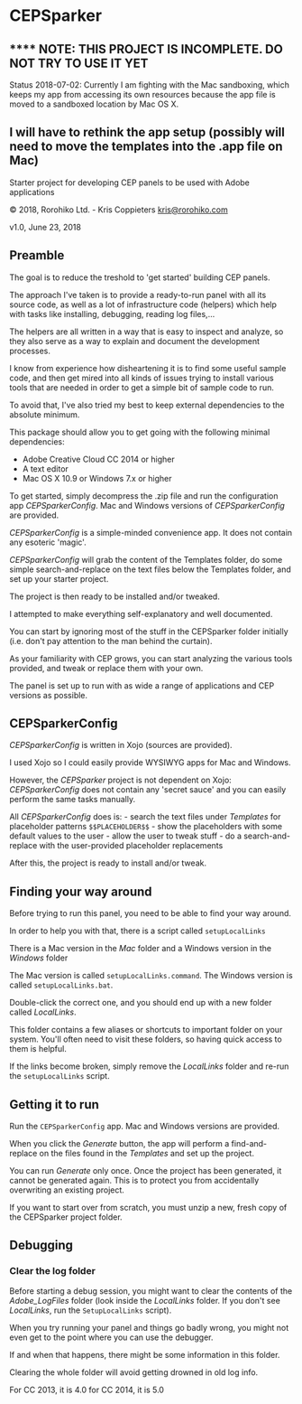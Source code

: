 # CEPSparker

  **** NOTE: THIS PROJECT IS INCOMPLETE. DO NOT TRY TO USE IT YET
--
Status 2018-07-02: Currently I am fighting with the Mac sandboxing, which keeps 
my app from accessing its own resources because the app file is moved to a 
sandboxed location by Mac OS X.

I will have to rethink the app setup (possibly will need to move the templates into the .app
file on Mac)
--

Starter project for developing CEP panels to be used with Adobe applications

© 2018, Rorohiko Ltd. - Kris Coppieters
kris@rorohiko.com

v1.0, June 23, 2018

## Preamble

The goal is to reduce the treshold to 'get started' building CEP panels.

The approach I've taken is to provide a ready-to-run panel with all its 
source code, as well as a lot of infrastructure code (helpers) which 
help with tasks like installing, debugging, reading log files,...

The helpers are all written in a way that is easy to inspect and 
analyze, so they also serve as a way to explain and document the development 
processes.
 
I know from experience how disheartening it is to find some useful sample code, 
and then get mired into all kinds of issues trying to install various tools 
that are needed in order to get a simple bit of sample code to run.

To avoid that, I've also tried my best to keep external dependencies 
to the absolute minimum.

This package should allow you to get going with the following minimal 
dependencies:

- Adobe Creative Cloud CC 2014 or higher
- A text editor
- Mac OS X 10.9 or Windows 7.x or higher

To get started, simply decompress the .zip file and run the configuration app
_CEPSparkerConfig_. Mac and Windows versions of _CEPSparkerConfig_ are provided.

_CEPSparkerConfig_ is a simple-minded convenience app. It does not contain any 
esoteric 'magic'.

_CEPSparkerConfig_ will grab the content of the Templates folder, 
do some simple search-and-replace on the text files below the 
Templates folder, and set up your starter project.

The project is then ready to be installed and/or tweaked.

I attempted to make everything self-explanatory and well documented.

You can start by ignoring most of the stuff in the CEPSparker folder initially 
(i.e. don't pay attention to the man behind the curtain).

As your familiarity with CEP grows, you can start analyzing the various tools 
provided, and tweak or replace them with your own.

The panel is set up to run with as wide a range of applications and 
CEP versions as possible.

## CEPSparkerConfig

_CEPSparkerConfig_ is written in Xojo (sources are provided). 

I used Xojo so I could easily provide WYSIWYG apps for Mac and Windows. 

However, the _CEPSparker_ project is not dependent on Xojo: _CEPSparkerConfig_
does not contain any 'secret sauce' and you can easily perform the same
tasks manually.

All _CEPSparkerConfig_ does is:
    - search the text files under _Templates_ for placeholder patterns `$$PLACEHOLDER$$`
    - show the placeholders with some default values to the user
    - allow the user to tweak stuff
    - do a search-and-replace with the user-provided placeholder replacements 

After this, the project is ready to install and/or tweak.

## Finding your way around

Before trying to run this panel, you need to be able to find your way 
around. 

In order to help you with that, there is a script called `setupLocalLinks`

There is a Mac version in the _Mac_ folder and a Windows version in the _Windows_
folder

The Mac version is called `setupLocalLinks.command`. The Windows version is 
called `setupLocalLinks.bat`.

Double-click the correct one, and you should end up with a new folder called 
_LocalLinks_. 

This folder contains a few aliases or shortcuts to important folder
on your system. You'll often need to visit these folders, so having quick access
to them is helpful.

If the links become broken, simply remove the _LocalLinks_ folder and re-run 
the `setupLocalLinks` script.

## Getting it to run

Run the `CEPSparkerConfig` app. Mac and Windows versions are provided.

When you click the _Generate_ button, the app will perform a find-and-replace
on the files found in the _Templates_ and set up the project. 

You can run _Generate_ only once. Once the project has been generated, 
it cannot be generated again. This is to protect you from accidentally 
overwriting an existing project.

If you want to start over from scratch, you must unzip a new, 
fresh copy of the CEPSparker project folder.

## Debugging

### Clear the log folder

Before starting a debug session, you might want to clear the contents of the
_Adobe_LogFiles_ folder (look inside the _LocalLinks_ folder. If you don't see
_LocalLinks_, run the `SetupLocalLinks` script).

When you try running your panel and things go badly wrong, you might not
even get to the point where you can use the debugger. 

If and when that happens, there might be some information in this folder.

Clearing the whole folder will avoid getting drowned in old log info.


For CC 2013, it is 4.0
for CC 2014, it is 5.0
